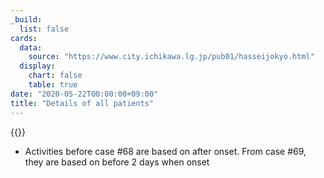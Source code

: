 ```yaml
---
_build:
  list: false
cards:
  data:
    source: "https://www.city.ichikawa.lg.jp/pub01/hasseijokyo.html"
  display:
    chart: false
    table: true
date: "2020-05-22T00:00:00+09:00"
title: "Details of all patients"
---
```


{{<table src="details_of_patients">}}

- Activities before case #68 are based on after onset. From case #69, they are based on before 2 days when onset
